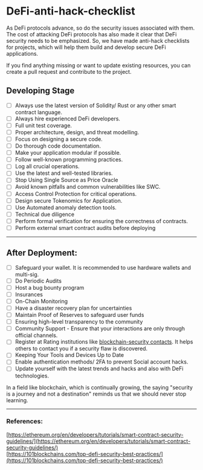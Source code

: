 # DeFi-anti-hack-checklist

As DeFi protocols advance, so do the security issues associated with them. The cost of attacking DeFi protocols has also made it clear that DeFi security needs to be emphasized. So, we have made anti-hack checklists for projects, which will help them build and develop secure DeFi applications.

If you find anything missing or want to update existing resources, you can create a pull request and contribute to the project.

## Developing Stage

- [ ]  Always use the latest version of Solidity/ Rust or any other smart contract language.
- [ ]  Always hire experienced DeFi developers.
- [ ]  Full unit test coverage.
- [ ]  Proper architecture, design, and threat modelling.
- [ ]  Focus on designing a secure code.
- [ ]  Do thorough code documentation.
- [ ]  Make your application modular if possible.
- [ ]  Follow well-known programming practices.
- [ ]  Log all crucial operations.
- [ ]  Use the latest and well-tested libraries.
- [ ]  Stop Using Single Source as Price Oracle
- [ ]  Avoid known pitfalls and common vulnerabilities like SWC.
- [ ]  Access Control Protection for critical operations.
- [ ]  Design secure Tokenomics for Application.
- [ ]  Use Automated anomaly detection tools.
- [ ]  Technical due diligence
- [ ]  Perform formal verification for ensuring the correctness of contracts.
- [ ]  Perform external smart contract audits before deploying

---

## After Deployment:

- [ ]  Safeguard your wallet. It is recommended to use hardware wallets and multi-sig.
- [ ]  Do Periodic Audits
- [ ]  Host a bug bounty program
- [ ]  Insurances
- [ ]  On-Chain Monitoring
- [ ]  Have a disaster recovery plan for uncertainties
- [ ]  Maintain Proof of Reserves to safeguard user funds
- [ ]  Ensuring high-level transparency to the community
- [ ]  Community Support - Ensure that your interactions are only through official channels.
- [ ]  Register at Rating institutions like [blockchain-security contacts](https://github.com/crytic/blockchain-security-contacts). It helps others to contact you if a security flaw is discovered.
- [ ]  Keeping Your Tools and Devices Up to Date
- [ ]  Enable authentication methods/ 2FA to prevent Social account hacks.
- [ ]  Update yourself with the latest trends and hacks and also with DeFi technologies.

In a field like blockchain, which is continually growing, the saying "security is a journey and not a destination" reminds us that we should never stop learning.

---

### References:

[https://ethereum.org/en/developers/tutorials/smart-contract-security-guidelines/](https://ethereum.org/en/developers/tutorials/smart-contract-security-guidelines/)   
[https://101blockchains.com/top-defi-security-best-practices/](https://101blockchains.com/top-defi-security-best-practices/)
